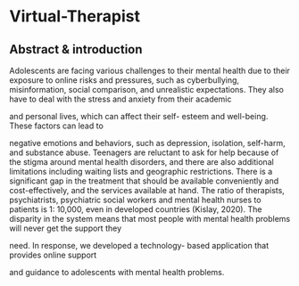 # Virtual-Therapist
## Abstract & introduction

Adolescents are facing various challenges to their
mental health due to their exposure to online
risks and pressures, such as cyberbullying,
misinformation, social comparison, and
unrealistic expectations. They also have to deal
with the stress and anxiety from their academic

and personal lives, which can affect their self-
esteem and well-being. These factors can lead to

negative emotions and behaviors, such as
depression, isolation, self-harm, and substance
abuse. Teenagers are reluctant to ask for help
because of the stigma around mental health
disorders, and there are also additional
limitations including waiting lists and geographic
restrictions. There is a significant gap in the
treatment that should be available conveniently
and cost-effectively, and the services available at
hand. The ratio of therapists, psychiatrists,
psychiatric social workers and mental health
nurses to patients is 1: 10,000, even in developed
countries (Kislay, 2020). The disparity in the
system means that most people with mental
health problems will never get the support they

need. In response, we developed a technology-
based application that provides online support

and guidance to adolescents with mental health
problems.